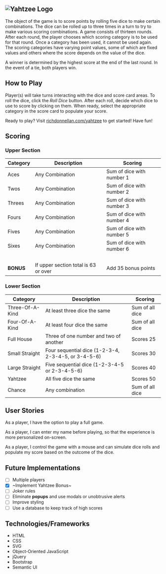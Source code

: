 ![Yahtzee Logo](https://upload.wikimedia.org/wikipedia/commons/8/80/Yahtzee_logo.svg)
---

The object of the game is to score points by rolling five dice to make certain combinations. The dice can be rolled up to three times in a turn to try to make various scoring combinations. A game consists of thirteen rounds. After each round, the player chooses which scoring category is to be used for that round. Once a category has been used, it cannot be used again. The scoring categories have varying point values, some of which are fixed values and others where the score depends on the value of the dice.

A winner is determined by the highest score at the end of the last round. In the event of a tie, both players win.


## How to Play
Player(s) will take turns interacting with the dice and score card areas. To roll the dice, click the *Roll Dice* button. After each roll, decide which dice to use to score by clicking on them. When ready, select the appropriate category in the score card to populate your score.

Ready to play? Visit [richdonnellan.com/yahtzee](http://www.richdonnellan.com/yahtzee/) to get started! Have fun!


## Scoring

### Upper Section

| Category  | Description                          | Scoring                   |
| --------- | ------------------------------------ | ------------------------- |
| Aces      | Any Combination                      | Sum of dice with number 1 |
| Twos      | Any Combination                      | Sum of dice with number 2 |
| Threes    | Any Combination                      | Sum of dice with number 3 |
| Fours     | Any Combination                      | Sum of dice with number 4 |
| Fives     | Any Combination                      | Sum of dice with number 5 |
| Sixes     | Any Combination                      | Sum of dice with number 6 |
| &nbsp;    | &nbsp;                               | &nbsp;                    |
| **BONUS** | If upper section total is 63 or over | Add 35 bonus points       |


### Lower Section

| Category        | Description                                         | Scoring         |
| --------------- | --------------------------------------------------- | --------------- |
| Three-Of-A-Kind | At least three dice the same                        | Sum of all dice |
| Four-Of-A-Kind  | At least four dice the same                         | Sum of all dice |
| Full House      | Three of one number and two of another              | Scores 25       |
| Small Straight  | Four sequential dice (1-2-3-4, 2-3-4-5, or 3-4-5-6) | Scores 30       |
| Large Straight  | Five sequential dice (1-2-3-4-5 or 2-3-4-5-6)       | Scores 40       |
| Yahtzee	        | All five dice the same                              | Scores 50       |
| Chance          | Any combination                                     | Sum of all dice |


## User Stories
As a player, I have the option to play a full game.

As a player, I can enter my name before playing, so that the experience is more personalized on-screen.

As a player, I control the game with a mouse and can simulate dice rolls and populate my score based on the outcome of the dice.

## Future Implementations
* [ ] Multiple players
* [x] ~Implement Yahtzee Bonus~
* [ ] Joker rules
* [ ] Eliminate **popups** and use modals or unobtrusive alerts
* [ ] Improve styling
* [ ] Use a database to keep track of high scores

## Technologies/Frameworks
* HTML
* CSS
* SVG
* Object-Oriented JavaScript
* jQuery
* Bootstrap
* Semantic UI
